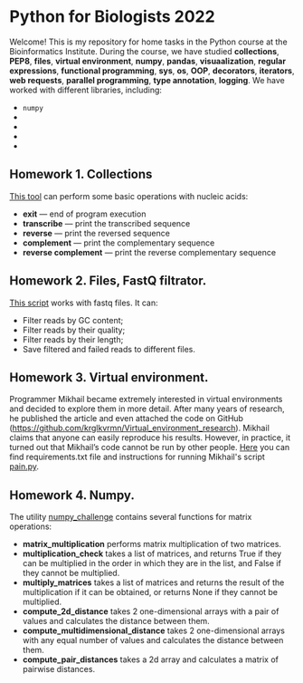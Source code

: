 # Python for Biologists 2022

Welcome!
This is my repository for home tasks in the Python course at the Bioinformatics Institute. During the course, we have studied __collections__, __PEP8__, __files__, __virtual environment__, __numpy__, __pandas__, __visuaalization__, __regular expressions__, __functional programming__, __sys__, __os__, __OOP__, __decorators__, __iterators__, __web requests__, __parallel programming__, __type annotation__, __logging__.
We have worked with different libraries, including:
+ `numpy`
+
+
+
+


## Homework 1. Collections
[This tool](https://github.com/NatashaKhotkina/Python_BI_2022/tree/main/hometwork_1) can perform some basic operations with nucleic acids: 
+ __exit__ — end of program execution
+ __transcribe__ — print the transcribed sequence
+ __reverse__ — print the reversed sequence
+ __complement__ — print the complementary sequence
+ __reverse complement__ — print the reverse complementary sequence

## Homework 2. Files, FastQ filtrator.
[This script](https://github.com/NatashaKhotkina/Python_BI_2022/blob/main/homework2/fastq-filtrator.py) works with fastq files.
It can:
+ Filter reads by GC content;
+ Filter reads by their quality;
+ Filter reads by their length;
+ Save filtered and failed reads to different files.

## Homework 3. Virtual environment.
Programmer Mikhail became extremely interested in virtual environments and decided to explore them in more detail. After many years of research, he published the article and even attached the code on GitHub (https://github.com/krglkvrmn/Virtual_environment_research). Mikhail claims that anyone can easily reproduce his results. However, in practice, it turned out that Mikhail’s code cannot be run by other people. [Here](https://github.com/NatashaKhotkina/Python_BI_2022/tree/main/homework_3) you can find requirements.txt file and instructions for running Mikhail's script [pain.py](https://github.com/NatashaKhotkina/Python_BI_2022/blob/main/homework_3/pain.py).

## Homework 4. Numpy.
The utility [numpy_challenge](https://github.com/NatashaKhotkina/Python_BI_2022/blob/main/homework_numpy/numpy_challenge.py) contains several functions for matrix operations:
+ __matrix_multiplication__ performs matrix multiplication of two matrices.
+ __multiplication_check__ takes a list of matrices, and returns True if they can be multiplied in the order in which they are in the list, and False if they cannot be multiplied.
+ __multiply_matrices__ takes a list of matrices and returns the result of the multiplication if it can be obtained, or returns None if they cannot be multiplied.
+ __compute_2d_distance__ takes 2 one-dimensional arrays with a pair of values and calculates the distance between them.
+ __compute_multidimensional_distance__ takes 2 one-dimensional arrays with any equal number of values and calculates the distance between them.
+ __compute_pair_distances__ takes a 2d array and calculates a matrix of pairwise distances.
